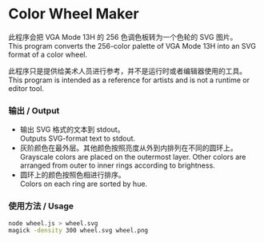 # Color Wheel Maker  
此程序会把 VGA Mode 13H 的 256 色调色板转为一个色轮的 SVG 图片。  
This program converts the 256-color palette of VGA Mode 13H into an SVG format of a color wheel.  

此程序只是提供给美术人员进行参考，并不是运行时或者编辑器使用的工具。  
This program is intended as a reference for artists and is not a runtime or editor tool.  

### 输出 / Output
- 输出 SVG 格式的文本到 stdout。  
  Outputs SVG-format text to stdout.  
- 灰阶颜色在最外层。其他颜色按照亮度从外到内排列在不同的圆环上。  
  Grayscale colors are placed on the outermost layer. Other colors are arranged from outer to inner rings according to brightness.  
- 圆环上的颜色按照色相进行排序。  
  Colors on each ring are sorted by hue.  

### 使用方法 / Usage  
```bash
node wheel.js > wheel.svg
magick -density 300 wheel.svg wheel.png
```
